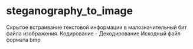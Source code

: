 # steganography_to_image
Скрытое встраивание текстовой информации в малозначительный бит файла изображения.
Кодирование - Декодирование
Исходный файл формата bmp
